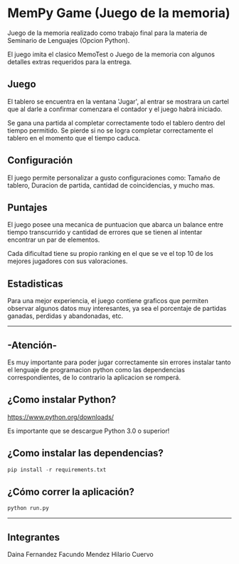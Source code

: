 # MemPy Game (Juego de la memoria)

Juego de la memoria realizado como trabajo final para la materia de Seminario de Lenguajes (Opcion Python).

El juego imita el clasico MemoTest o Juego de la memoria con algunos detalles extras requeridos para la entrega.

## Juego

El tablero se encuentra en la ventana 'Jugar', al entrar se mostrara un cartel que al darle a confirmar comenzara el contador y el juego habrá iniciado.

Se gana una partida al completar correctamente todo el tablero dentro del tiempo permitido.
Se pierde si no se logra completar correctamente el tablero en el momento que el tiempo caduca.

## Configuración

El juego permite personalizar a gusto configuraciones como: Tamaño de tablero, Duracion de partida, cantidad de coincidencias, y mucho mas.

## Puntajes

El juego posee una mecanica de puntuacion que abarca un balance entre tiempo transcurrido y cantidad de errores que se tienen al intentar encontrar un par de elementos.

Cada dificultad tiene su propio ranking en el que se ve el top 10 de los mejores jugadores con sus valoraciones.

## Estadisticas

Para una mejor experiencia, el juego contiene graficos que permiten observar algunos datos muy interesantes, ya sea el porcentaje de partidas ganadas, perdidas y abandonadas, etc.

----------------------------------

## -Atención-

Es muy importante para poder jugar correctamente sin errores instalar tanto el lenguaje de programacion python como las dependencias correspondientes, de lo contrario la aplicacion se romperá.

## ¿Como instalar Python?

https://www.python.org/downloads/

Es importante que se descargue Python 3.0 o superior!

## ¿Como instalar las dependencias?

```python
pip install -r requirements.txt
```

## ¿Cómo correr la aplicación?

```python
python run.py
```

----------------------------------

## Integrantes

Daina Fernandez
Facundo Mendez
Hilario Cuervo
